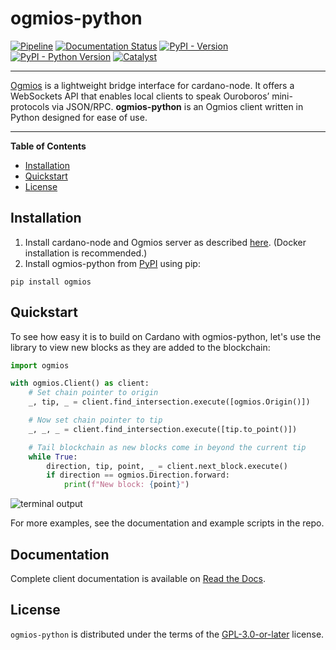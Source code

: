 # ogmios-python

[![Pipeline](https://gitlab.com/viperscience/ogmios-python/badges/main/pipeline.svg)](https://gitlab.com/viperscience/ogmios-python/-/pipelines)
[![Documentation Status](https://readthedocs.org/projects/ogmios-python/badge/?version=latest)](https://ogmios-python.readthedocs.io/en/latest/?badge=latest)
[![PyPI - Version](https://img.shields.io/pypi/v/ogmios.svg)](https://pypi.org/project/ogmios)
[![PyPI - Python Version](https://img.shields.io/pypi/pyversions/ogmios.svg)](https://pypi.org/project/ogmios)
[![Catalyst](https://img.shields.io/badge/catalyst-fund10-violet)](https://cardano.ideascale.com/c/idea/105214)

-----

[Ogmios](https://ogmios.dev/) is a lightweight bridge interface for cardano-node. It offers a WebSockets API that enables local clients to speak Ouroboros’ mini-protocols via JSON/RPC. **ogmios-python** is an Ogmios client written in Python designed for ease of use.

-----

**Table of Contents**

- [Installation](#installation)
- [Quickstart](#quickstart)
- [License](#license)


## Installation

1. Install cardano-node and Ogmios server as described [here](https://ogmios.dev/getting-started/). (Docker installation is recommended.)
2. Install ogmios-python from [PyPI](https://pypi.org/project/ogmios/) using pip:

```console
pip install ogmios
```


## Quickstart

To see how easy it is to build on Cardano with ogmios-python, let's use the library to view new blocks as they are added to the blockchain:

```python
import ogmios

with ogmios.Client() as client:
    # Set chain pointer to origin
    _, tip, _ = client.find_intersection.execute([ogmios.Origin()])

    # Now set chain pointer to tip
    _, _, _ = client.find_intersection.execute([tip.to_point()])

    # Tail blockchain as new blocks come in beyond the current tip
    while True:
        direction, tip, point, _ = client.next_block.execute()
        if direction == ogmios.Direction.forward:
            print(f"New block: {point}")
```

![terminal output](https://gitlab.com/viperscience/ogmios-python/-/raw/main/docs/source/_static/live_block_viewer.png "Live block viewer terminal output")

For more examples, see the documentation and example scripts in the repo.


## Documentation

Complete client documentation is available on [Read the Docs](https://ogmios-python.readthedocs.io/en/latest).


## License

`ogmios-python` is distributed under the terms of the [GPL-3.0-or-later](https://spdx.org/licenses/GPL-3.0-or-later.html) license.
